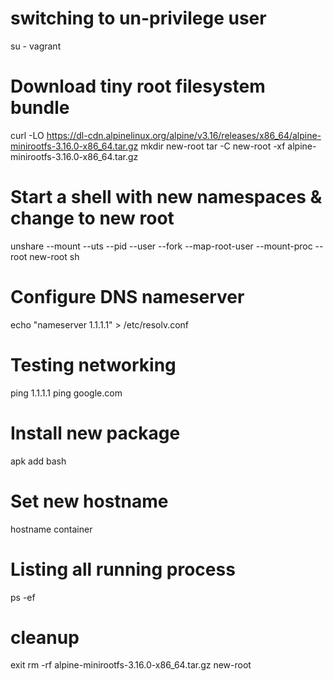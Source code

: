 # switching to un-privilege user
su - vagrant

# Download tiny root filesystem bundle
curl -LO https://dl-cdn.alpinelinux.org/alpine/v3.16/releases/x86_64/alpine-minirootfs-3.16.0-x86_64.tar.gz
mkdir new-root
tar -C new-root -xf alpine-minirootfs-3.16.0-x86_64.tar.gz

# Start a shell with new namespaces & change to new root
unshare --mount --uts --pid --user --fork --map-root-user --mount-proc --root new-root sh

# Configure DNS nameserver
echo "nameserver 1.1.1.1" > /etc/resolv.conf

# Testing networking
ping 1.1.1.1
ping google.com

# Install new package
apk add bash

# Set new hostname
hostname container

# Listing all running process
ps -ef

# cleanup
exit
rm -rf alpine-minirootfs-3.16.0-x86_64.tar.gz new-root